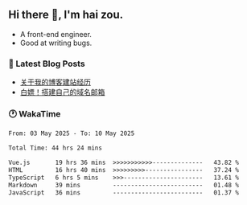 ## Hi there 👋, I'm hai zou.

- A front-end engineer.
- Good at writing bugs.

### 📖 Latest Blog Posts
<!-- BLOG-POST-LIST:START -->
- [关于我的博客建站经历](https://www.izou.top/2025/01/blog-site-build/)
- [白嫖！搭建自己的域名邮箱](https://www.izou.top/2025/01/domain-mail/)
<!-- BLOG-POST-LIST:END -->

### 🕐 WakaTime
<!--START_SECTION:waka-->

```txt
From: 03 May 2025 - To: 10 May 2025

Total Time: 44 hrs 24 mins

Vue.js       19 hrs 36 mins  >>>>>>>>>>>--------------   43.82 %
HTML         16 hrs 40 mins  >>>>>>>>>----------------   37.24 %
TypeScript   6 hrs 5 mins    >>>----------------------   13.61 %
Markdown     39 mins         -------------------------   01.48 %
JavaScript   36 mins         -------------------------   01.37 %
```

<!--END_SECTION:waka-->
